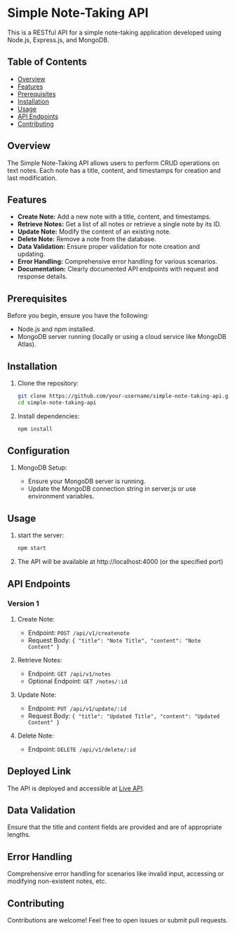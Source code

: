 # Simple Note-Taking API

This is a RESTful API for a simple note-taking application developed using Node.js, Express.js, and MongoDB.

## Table of Contents
- [Overview](#overview)
- [Features](#features)
- [Prerequisites](#prerequisites)
- [Installation](#installation)
- [Usage](#usage)
- [API Endpoints](#api-endpoints)
- [Contributing](#contributing)


## Overview
The Simple Note-Taking API allows users to perform CRUD operations on text notes. Each note has a title, content, and timestamps for creation and last modification.

## Features

- **Create Note:** Add a new note with a title, content, and timestamps.
- **Retrieve Notes:** Get a list of all notes or retrieve a single note by its ID.
- **Update Note:** Modify the content of an existing note.
- **Delete Note:** Remove a note from the database.
- **Data Validation:** Ensure proper validation for note creation and updating.
- **Error Handling:** Comprehensive error handling for various scenarios.
- **Documentation:** Clearly documented API endpoints with request and response details.

## Prerequisites

Before you begin, ensure you have the following:

- Node.js and npm installed.
- MongoDB server running (locally or using a cloud service like MongoDB Atlas).


## Installation
1. Clone the repository:
   ```bash
   git clone https://github.com/your-username/simple-note-taking-api.git
   cd simple-note-taking-api

2. Install dependencies:
    ```bash
    npm install

## Configuration
1. MongoDB Setup:

    - Ensure your MongoDB server is running.
    - Update the MongoDB connection string in server.js or use environment variables.

## Usage

1. start the server:
    ```bash
    npm start

2. The API will be available at http://localhost:4000 (or the specified port)


## API Endpoints

### Version 1

1. Create Note:
    - Endpoint: `POST /api/v1/createnote`
    - Request Body: `{ "title": "Note Title", "content": "Note Content" }`

2. Retrieve Notes:
    - Endpoint: `GET /api/v1/notes`
    - Optional Endpoint: `GET /notes/:id`

3. Update Note:
    - Endpoint: `PUT /api/v1/update/:id`
    - Request Body: `{ "title": "Updated Title", "content": "Updated Content" }`

4. Delete Note:
    - Endpoint: `DELETE /api/v1/delete/:id`

## Deployed Link

The API is deployed and accessible at [Live API](https://notes-api-one-xi.vercel.app/).



## Data Validation
Ensure that the title and content fields are provided and are of appropriate lengths.

## Error Handling
Comprehensive error handling for scenarios like invalid input, accessing or modifying non-existent notes, etc.

## Contributing
Contributions are welcome! Feel free to open issues or submit pull requests.


